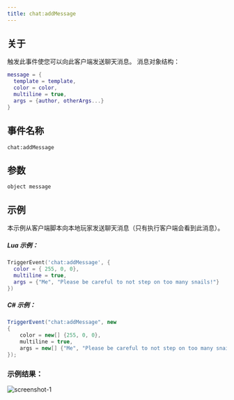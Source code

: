 ```yaml
---
title: chat:addMessage
---
```


## 关于
触发此事件使您可以向此客户端发送聊天消息。
消息对象结构：

```lua
message = {
  template = template,
  color = color,
  multiline = true,
  args = {author, otherArgs...}
}
```

## 事件名称
```
chat:addMessage
```

参数
----------

```
object message
```

示例
--------

本示例从客户端脚本向本地玩家发送聊天消息（只有执行客户端会看到此消息）。

##### Lua 示例：
```lua
TriggerEvent('chat:addMessage', {
  color = { 255, 0, 0},
  multiline = true,
  args = {"Me", "Please be careful to not step on too many snails!"}
})
```

##### C\# 示例：
```csharp
TriggerEvent("chat:addMessage", new
{
    color = new[] {255, 0, 0},
    multiline = true,
    args = new[] {"Me", "Please be careful to not step on too many snails!"}
});
```

### 示例结果：
![screenshot-1](/chat_addMessage.png)
